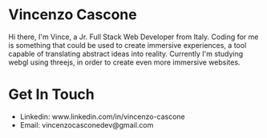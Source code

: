<h1>Vincenzo Cascone</h1>
<p>Hi there, I'm Vince, a Jr. Full Stack Web Developer from Italy. Coding for me is something that could be used to create immersive experiences, a tool capable of translating abstract ideas into reality. Currently I'm studying webgl using threejs, in order to create even more immersive websites.</p>

<h1>Get In Touch</h1>
<ul>
 <li>Linkedin:  www.linkedin.com/in/vincenzo-cascone</li>
 <li>Email: vincenzocasconedev@gmail.com</li>
 </ul>
